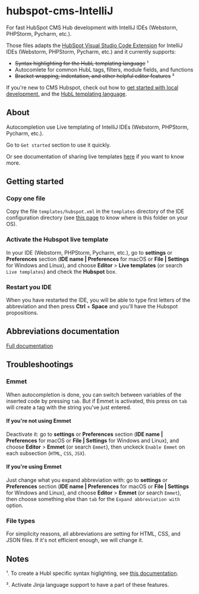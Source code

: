 # hubspot-cms-IntelliJ

For fast HubSpot CMS Hub development with IntelliJ IDEs (Webstorm, PHPStorm, Pycharm, etc.).

Those files adapts the [HubSpot Visual Studio Code Extension](https://github.com/HubSpot/hubspot-cms-vscode) for IntelliJ IDEs (Webstorm, PHPStorm, Pycharm, etc.) and it currently supports:
- ~~Syntax highlighting for the HubL templating language~~ ¹
- Autocomlete for common HubL tags, filters, module fields, and functions
- ~~Bracket wrapping, indentation, and other helpful editor features~~ ²

If you're new to CMS Hubspot, check out how to [get started with local development.](https://designers.hubspot.com/docs/tools/local-development) and the [HubL templating language](https://designers.hubspot.com/docs/hubl/intro-to-hubl).

## About 

Autocompletion use Live templating of IntelliJ IDEs (Webstorm, PHPStorm, Pycharm, etc.).

Go to `Get started` section to use it quickly.

Or see documentation of sharing live templates [here](https://www.jetbrains.com/help/idea/sharing-live-templates.html) if you want to know more. 

## Getting started

### Copy one file
Copy the file `templates/hubspot.xml` in the `templates` directory of the IDE configuration directory (see [this page](https://www.jetbrains.com/help/idea/tuning-the-ide.html#config-directory) to know where is this folder on your OS).

### Activate the Hubspot live template
In your IDE (Webstorm, PHPStorm, Pycharm, etc.), go to **settings** or **Preferences** section (**IDE name | Preferences** for macOS or **File | Settings** for Windows and Linux), and choose **Editor** > **Live templates** (or search `Live templates`) and check the **Hubspot** box.
 
### Restart you IDE
When you have restarted the IDE, you will be able to type first letters of the abbreviation and then press **Ctrl** + **Space** and you'll have the Hubspot propositions.

## Abbreviations documentation

[Full documentation](REFERENCES.md)

## Troubleshootings

### Emmet
When autocompletion is done, you can switch between variables of the inserted code by pressing `tab`. But if Emmet is activated, this press on `tab` will create a tag with the string you've just entered.

#### If you're not using Emmet
Deactivate it: go to **settings** or **Preferences** section (**IDE name | Preferences** for macOS or **File | Settings** for Windows and Linux), and choose **Editor** > **Emmet** (or search `Emmet`), then unckeck `Enable Emmet` on each subsection (`HTML`, `CSS`, `JSX`).

#### If you're using Emmet
Just change what you expand abbreviation with: go to **settings** or **Preferences** section (**IDE name | Preferences** for macOS or **File | Settings** for Windows and Linux), and choose **Editor** > **Emmet** (or search `Emmet`), then choose something else than `tab` for the `Expand abbreviation with` option.

### File types
For simplicity reasons, all abbreviations are setting for HTML, CSS, and JSON files. If it's not efficient enough, we will change it. 

## Notes
¹. To create a Hubl specific syntax higlighting, see [this documentation](https://jetbrains.org/intellij/sdk/docs/reference_guide/custom_language_support.html).

². Activate Jinja language support to have a part of these features.